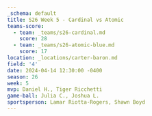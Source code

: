 ```yaml
---
_schema: default
title: S26 Week 5 - Cardinal vs Atomic
teams-score:
  - team: _teams/s26-cardinal.md
    score: 28
  - team: _teams/s26-atomic-blue.md
    score: 17
location: _locations/carter-baron.md
field: '4'
date: 2024-04-14 12:30:00 -0400
season: 26
week: 5
mvp: Daniel H., Tiger Ricchetti
game-ball: Julia C., Joshua L.
sportsperson: Lamar Riotta-Rogers, Shawn Boyd
---
```

